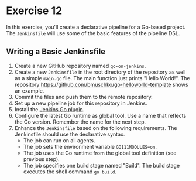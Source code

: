 # Exercise 12

In this exercise, you'll create a declarative pipeline for a Go-based project. The `Jenkinsfile` will use some of the basic features of the pipeline DSL.

## Writing a Basic Jenkinsfile

1. Create a new GitHub repository named `go-on-jenkins`.
2. Create a new `Jenkinsfile` in the root directory of the repository as well as a simple `main.go` file. The main function just prints "Hello World!". The repository https://github.com/bmuschko/go-helloworld-template shows an example.
3. Commit the files and push them to the remote repository.
4. Set up a new pipeline job for this repository in Jenkins.
5. Install the [Jenkins Go plugin](https://plugins.jenkins.io/golang).
6. Configure the latest Go runtime as global tool. Use a name that reflects the Go version. Remember the name for the next step.
7. Enhance the `Jenkinsfile` based on the following requirements. The Jenkinsfile should use the declarative syntax.
    * The job can run on all agents.
    * The job sets the environment variable `GO111MODULES=on`.
    * The job uses the Go runtime from the global tool definition (see previous step).
    * The job specifies one build stage named "Build". The build stage executes the shell command `go build`.